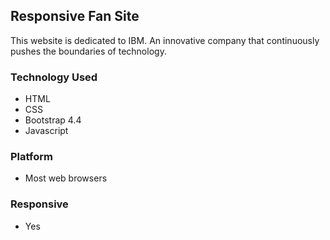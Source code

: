 ## Responsive Fan Site
This website is dedicated to IBM. An innovative company that continuously pushes the boundaries of technology.

### Technology Used
- HTML
- CSS
- Bootstrap 4.4
- Javascript

### Platform
- Most web browsers

### Responsive
- Yes